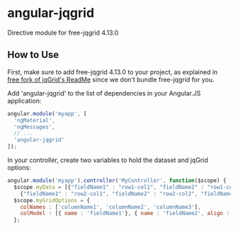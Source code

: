 # angular-jqgrid
Directive module for free-jqgrid 4.13.0

## How to Use

First, make sure to add free-jqgrid 4.13.0 to your project, as explained in
[free fork of jqGrid's ReadMe](https://github.com/free-jqgrid/jqGrid/blob/master/README4.13.0.md) since we don't bundle
free-jqgrid for you.

Add 'angular-jqgrid' to the list of dependencies in your Angular.JS application:

```javascript
angular.module('myapp', [
  'ngMaterial',
  'ngMessages',
  // ...
  'angular-jqgrid'
]);
```

In your controller, create two variables to hold the dataset and jqGrid options:

```javascript
angular.module('myapp').controller('MyController', function($scope) {
  $scope.myData = [{"fieldName1" : "row1-col1", "fieldName2" : "row1-col2", "fieldName3" : "row1-col3"},
    {"fieldName1" : "row2-col1", "fieldName2" : "row2-col2", "fieldName3" : "row2-col3"}];
  $scope.myGridOptions = {
    colNames : ['columnName1', 'columnName2', 'columnName3'],
    colModel : [{ name : 'fieldName1'}, { name : 'fieldName2', align : 'center'}, { name : 'fieldName3', align : 'center'}]
  };
```
    
